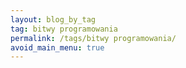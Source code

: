 ```yaml
---
layout: blog_by_tag
tag: bitwy programowania
permalink: /tags/bitwy programowania/
avoid_main_menu: true
---
```

